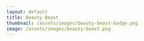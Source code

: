 ```yaml
---
layout: default
title: Beauty Beast
thumbnail: /assets/images/beauty-beast-badge.png
image: /assets/images/beauty-beast.png
---
```

